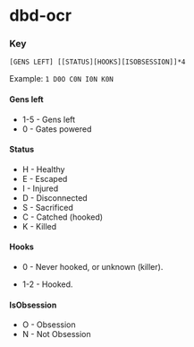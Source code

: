 # dbd-ocr



### Key

`[GENS LEFT] [[STATUS][HOOKS][ISOBSESSION]]*4`

Example: `1 D0O C0N I0N K0N`

#### Gens left
- 1-5 - Gens left
- 0 - Gates powered

#### Status
- H - Healthy
- E - Escaped
- I - Injured
- D - Disconnected
- S - Sacrificed
- C - Catched (hooked)
- K - Killed

#### Hooks
 - 0 - Never hooked, or unknown (killer).

 - 1-2 - Hooked.

#### IsObsession
- O - Obsession
- N - Not Obsession